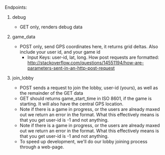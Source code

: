 Endpoints: 

1. debug 
    * GET only, renders debug data

2. game_data
    * POST only, send GPS coordinates here, it returns grid deltas. Also include your user id, and your game id
        * Input Keys: user-id, lat, long. How post requests are formatted: http://stackoverflow.com/questions/14551194/how-are-parameters-sent-in-an-http-post-request

3. join_lobby
    * POST sends a request to join the lobby, user-id (yours), as well as the remainder of the GET data 
    * GET should returns game_start_time in ISO 8601, if the game is starting. It will also have the central GPS location. 
    * Note if there is a game in progress, or the users are already maxed out we return an error in the format. What this effectively means is that you get user-id is -1 and not anything.
    * Note if there is a game in progress, or the users are already maxed out we return an error in the format. What this effectively means is that you get user-id is -1 and not anything. 
    * To speed up development, we'll do our lobby joining process through a web-page.
